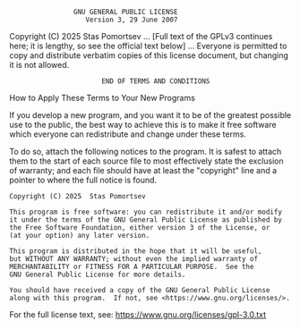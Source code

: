                     GNU GENERAL PUBLIC LICENSE
                       Version 3, 29 June 2007

 Copyright (C) 2025  Stas Pomortsev
...
[Full text of the GPLv3 continues here; it is lengthy, so see the official text below]
...
Everyone is permitted to copy and distribute verbatim copies
of this license document, but changing it is not allowed.

                           END OF TERMS AND CONDITIONS

How to Apply These Terms to Your New Programs

If you develop a new program, and you want it to be of the greatest possible use to the public, the best way to achieve this is to make it free software which everyone can redistribute and change under these terms.

To do so, attach the following notices to the program. It is safest to attach them to the start of each source file to most effectively state the exclusion of warranty; and each file should have at least the "copyright" line and a pointer to where the full notice is found.

    Copyright (C) 2025  Stas Pomortsev

    This program is free software: you can redistribute it and/or modify
    it under the terms of the GNU General Public License as published by
    the Free Software Foundation, either version 3 of the License, or
    (at your option) any later version.

    This program is distributed in the hope that it will be useful,
    but WITHOUT ANY WARRANTY; without even the implied warranty of
    MERCHANTABILITY or FITNESS FOR A PARTICULAR PURPOSE.  See the
    GNU General Public License for more details.

    You should have received a copy of the GNU General Public License
    along with this program.  If not, see <https://www.gnu.org/licenses/>.

For the full license text, see: https://www.gnu.org/licenses/gpl-3.0.txt
